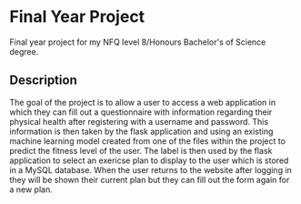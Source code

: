 # Final Year Project
Final year project for my NFQ level 8/Honours Bachelor's of Science degree.

## Description

The goal of the project is to allow a user to access a web application in which they can fill out a questionnaire with information regarding their physical health after registering with a username and password.
This information is then taken by the flask application and using an existing machine learning model created from one of the files within the project to predict the fitness level of the user.
The label is then used by the flask application to select an exericse plan to display to the user which is stored in a MySQL database.
When the user returns to the website after logging in they will be shown their current plan but they can fill out the form again for a new plan.



